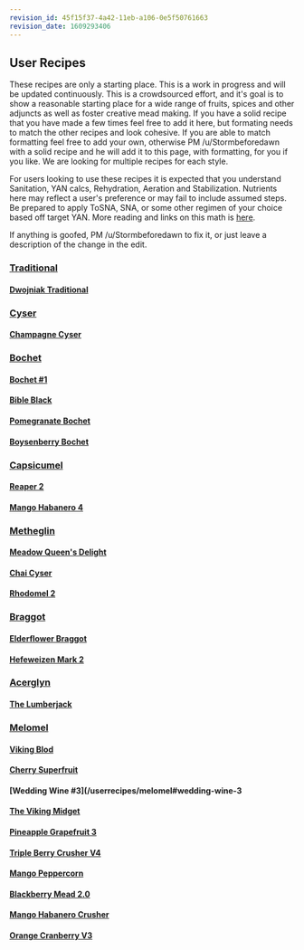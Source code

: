 ```yaml
---
revision_id: 45f15f37-4a42-11eb-a106-0e5f50761663
revision_date: 1609293406
---
```



## User Recipes

These recipes are only a starting place. This is a work in progress and will be updated continuously. This is a crowdsourced effort, and it's goal is to show a reasonable starting place for a wide range of fruits, spices and other adjuncts as well as foster creative mead making. If you have a solid recipe that you have made a few times feel free to add it here, but formating needs to match the other recipes and look cohesive. If you are able to match formatting feel free to add your own, otherwise PM /u/Stormbeforedawn with a solid recipe and he will add it to this page, with formatting, for you if you like. We are looking for multiple recipes for each style. 

For users looking to use these recipes it is expected that you understand Sanitation, YAN calcs, Rehydration, Aeration and Stabilization. Nutrients here may reflect a user's preference or may fail to include assumed steps. Be prepared to apply ToSNA, SNA, or some other regimen of your choice based off target YAN. More reading and links on this math is [here](/process/process_summary).

If anything is goofed, PM /u/Stormbeforedawn to fix it, or just leave a description of the change in the edit.


### [Traditional](/userrecipes/traditional)
#### [Dwojniak Traditional](/userrecipes/traditional#dwojniak-traditional)
### [Cyser](/userrecipes/cyser)
#### [Champagne Cyser](/userrecipes/cyser#champagne-cyser)
### [Bochet](/userrecipes/bochet)
#### [Bochet #1](/userrecipes/bochet#bochet-1)
#### [Bible Black](/userrecipes/bochet#bible-black)
#### [Pomegranate Bochet](/userrecipes/bochet#pomegranate-bochet)
#### [Boysenberry Bochet](/userrecipes/bochet#boysenberry-bochet)
### [Capsicumel](/userrecipes/capsicumel)
#### [Reaper 2](/userrecipes/capsicumel#reaper-2)
#### [Mango Habanero 4](/userrecipes/capsicumel#mango-habanero-4)
### [Metheglin](/userrecipes/metheglin)
#### [Meadow Queen's Delight](/userrecipes/metheglin#meadow-queens-delight)
#### [Chai Cyser](/userrecipes/metheglin#chai-cyser)
#### [Rhodomel 2](/userrecipes/metheglin#rhodomel-2)
### [Braggot](/userrecipes/braggot)
#### [Elderflower Braggot](/userrecipes/braggot#elderflower-braggot)
#### [Hefeweizen Mark 2](/userrecipes/braggot#hefeweizen-mark-2)
### [Acerglyn](/userrecipes/acerglyn)
#### [The Lumberjack](/userrecipes/acerglyn#the-lumberjack)
### [Melomel](/userrecipes/melomel)
#### [Viking Blod](/userrecipes/melomel#viking-blod)
#### [Cherry Superfruit](/userrecipes/melomel#cherry-superfruit)
#### [Wedding Wine #3](/userrecipes/melomel#wedding-wine-3
#### [The Viking Midget](/userrecipes/melomel#the-viking-midget)
#### [Pineapple Grapefruit 3](/userrecipes/melomel#pineapple-grapefruit-3)
#### [Triple Berry Crusher V4](/userrecipes/melomel#triple-berry-crusher-v4)
#### [Mango Peppercorn](/userrecipes/melomel#mango-peppercorn)
#### [Blackberry Mead 2.0](/userrecipes/melomel#blackberry-mead-20)
#### [Mango Habanero Crusher](/userrecipes/melomel#mango-habanero-crusher)
#### [Orange Cranberry V3](/userrecipes/melomel#orange-cranberry-v3)